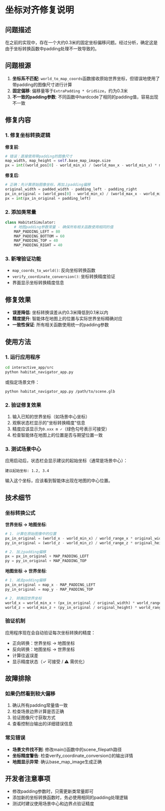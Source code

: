 # 坐标对齐修复说明

## 问题描述

在之前的实现中，存在一个大约0.3米的固定坐标偏移问题。经过分析，确定这是由于坐标转换函数中padding处理不一致导致的。

## 问题根源

1. **坐标系不匹配**: `world_to_map_coords`函数接收原始世界坐标，但错误地使用了带padding的图像尺寸进行计算
2. **固定偏移**: 偏移量等于`ExtraPadding * GridSize`，约为0.3米
3. **不一致的padding参数**: 不同函数中hardcode了相同的padding值，容易出现不一致

## 修复内容

### 1. 修复坐标转换逻辑

**修复前**:
```python
# 错误：直接使用带padding的图像尺寸
map_width, map_height = self.base_map_image.size
px = int((world_pos[0] - world_min_x) / (world_max_x - world_min_x) * map_width)
```

**修复后**:
```python
# 正确：先计算原始图像坐标，再加上padding偏移
original_width = padded_width - padding_left - padding_right
px_in_original = (world_pos[0] - world_min_x) / (world_max_x - world_min_x) * original_width
px = int(px_in_original + padding_left)
```

### 2. 添加类常量

```python
class HabitatSimulator:
    # 地图padding参数常量 - 确保所有相关函数使用相同的值
    MAP_PADDING_LEFT = 80
    MAP_PADDING_BOTTOM = 60
    MAP_PADDING_TOP = 40
    MAP_PADDING_RIGHT = 40
```

### 3. 新增验证功能

- `map_coords_to_world()`: 反向坐标转换函数
- `verify_coordinate_conversion()`: 坐标转换精度验证
- 界面显示坐标转换精度信息

## 修复效果

- **误差降低**: 坐标转换误差从约0.3米降低到0.1米以内
- **精度提升**: 智能体在地图上的位置与实际世界坐标精确对应
- **一致性保证**: 所有相关函数使用统一的padding参数

## 使用方法

### 1. 运行应用程序

```bash
cd interactive_app/src
python habitat_navigator_app.py
```

或指定场景文件：
```bash
python habitat_navigator_app.py /path/to/scene.glb
```

### 2. 验证修复效果

1. 输入已知的世界坐标（如场景中心坐标）
2. 观察状态栏显示的"坐标转换精度"信息
3. 精度应该显示为`0.xxx m ✓`（绿色勾号表示可接受）
4. 检查智能体在地图上的位置是否与期望位置一致

### 3. 测试场景中心

应用启动后，状态栏会显示建议的起始坐标（通常是场景中心）：
```
建议起始坐标: 1.2, 3.4
```

输入这个坐标，应该看到智能体出现在地图的中心位置。

## 技术细节

### 坐标转换公式

**世界坐标 → 地图坐标**:
```python
# 1. 计算在原始图像中的位置
px_in_original = (world_x - world_min_x) / world_range_x * original_width
py_in_original = (world_z - world_min_z) / world_range_z * original_height

# 2. 加上padding偏移
px = px_in_original + MAP_PADDING_LEFT  
py = py_in_original + MAP_PADDING_TOP
```

**地图坐标 → 世界坐标**:
```python
# 1. 减去padding偏移
px_in_original = map_x - MAP_PADDING_LEFT
py_in_original = map_y - MAP_PADDING_TOP

# 2. 转换回世界坐标
world_x = world_min_x + (px_in_original / original_width) * world_range_x
world_z = world_min_z + (py_in_original / original_height) * world_range_z
```

### 验证机制

应用程序现在会自动验证每次坐标转换的精度：
- 正向转换：世界坐标 → 地图坐标
- 反向转换：地图坐标 → 世界坐标  
- 计算往返误差
- 显示精度状态（✓ 可接受 / ⚠ 需优化）

## 故障排除

### 如果仍然看到较大偏移

1. 确认所有padding常量值一致
2. 检查场景边界计算是否正确
3. 验证图像尺寸获取方式
4. 查看控制台输出的详细错误信息

### 常见错误

- **场景文件找不到**: 修改main()函数中的scene_filepath路径
- **坐标精度警告**: 检查verify_coordinate_conversion()的输出详情
- **地图显示异常**: 确认base_map_image生成正确

## 开发者注意事项

- 修改padding参数时，只需更新类常量即可
- 添加新的坐标转换函数时，务必使用相同的padding处理逻辑
- 测试时建议使用场景中心和边界点验证精度
